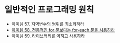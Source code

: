 # 일반적인 프로그래밍 원칙

* [아이템 57. 지역변수의 범위를 최소화하라](https://github.com/yjh2569/books/tree/main/Effective_Java/Ch09/Item57.md)
* [아이템 58. 전통적인 for 문보다는 for-each 문을 사용하라](https://github.com/yjh2569/books/tree/main/Effective_Java/Ch09/Item58.md)
* [아이템 59. 라이브러리를 익히고 사용하라](https://github.com/yjh2569/books/tree/main/Effective_Java/Ch09/Item59.md)